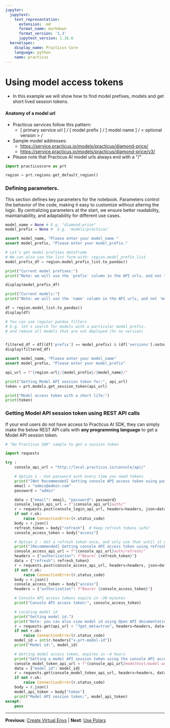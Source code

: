 ```yaml
---
jupyter:
  jupytext:
    text_representation:
      extension: .md
      format_name: markdown
      format_version: '1.3'
      jupytext_version: 1.16.6
  kernelspec:
    display_name: Practicus Core
    language: python
    name: practicus
---
```


# Using model access tokens

- In this example we will show how to find model prefixes, models and get short lived session tokens.

#### Anatomy of a model url 

- Practicus services follow this pattern:
    - [ primary service url ] / [ model prefix ] / [ model name ] / < optional version > /
- Sample model addresses:
    - https://service.practicus.io/models/practicus/diamond-price/
    - https://service.practicus.io/models/practicus/diamond-price/v3/
- Please note that Practicus AI model urls always end with a "/" 

```python
import practicuscore as prt 

region = prt.regions.get_default_region()
```

### Defining parameters.
 
This section defines key parameters for the notebook. Parameters control the behavior of the code, making it easy to customize without altering the logic. By centralizing parameters at the start, we ensure better readability, maintainability, and adaptability for different use cases.
 

```python
model_name = None # E.g. "diamond-price"
model_prefix = None #  E.g. 'models/practicus'
```

```python
assert model_name, "Please enter your model_name "
assert model_prefix, "Please enter your model_prefix."
```

```python
# Let's get model prefixes dataframe
# We can also use the list form with: region.model_prefix_list 
model_prefix_df = region.model_prefix_list.to_pandas()

print("Current model prefixes:")
print("Note: we will use the 'prefix' column in the API urls, and not the 'key'.")

display(model_prefix_df)
```

```python
print("Current models:")
print("Note: we will use the 'name' column in the API urls, and not 'model_id'")

df = region.model_list.to_pandas()
display(df)
```

```python
# You can use regular pandas filters
# E.g. let's search for models with a particular model prefix, 
# and remove all models that are not deployed (hs no version)


filtered_df = df[(df['prefix'] == model_prefix) & (df['versions'].notna())]
display(filtered_df)
```

```python
assert model_name, "Please enter your model_name"
assert model_prefix, "Please enter your model_prefix"
```

```python
api_url = f"{region.url}/{model_prefix}/{model_name}/"

print("Getting Model API session token for:", api_url)
token = prt.models.get_session_token(api_url)

print("Model access token with a short life:")
print(token)
```

### Getting Model API session token using REST API calls
If your end users do not have access to Practicus AI SDK, they can simply make the below REST API calls with **any programming language** to get a Model API session token.

```python
# "No Practicus SDK" sample to get a session token

import requests

try :
    console_api_url = "http://local.practicus.io/console/api/"

    # Option 1 - Use password auth every time you need tokens
    print("[Not Recommended] Getting console API access token using password.")
    email = "admin@admin.com"
    password = "admin"

    data = {"email": email, "password": password}
    console_login_api_url = f"{console_api_url}auth/"
    r = requests.post(console_login_api_url, headers=headers, json=data)
    if not r.ok:
        raise ConnectionError(r.status_code)
    body = r.json()
    refresh_token = body["refresh"]  # Keep refresh tokens safe!
    console_access_token = body["access"] 

    # Option 2 - Get a refresh token once, and only use that until it expires in ~3 months
    print("[Recommended] Getting console API access token using refresh token")
    console_access_api_url = f"{console_api_url}auth/refresh/"
    headers = {"authorization": f"Bearer {refresh_token}"}
    data = {"refresh": refresh_token}
    r = requests.post(console_access_api_url, headers=headers, json=data)
    if not r.ok:
        raise ConnectionError(r.status_code)
    body = r.json()
    console_access_token = body["access"]
    headers = {"authorization": f"Bearer {console_access_token}"}

    # Console API access tokens expire in ~30 minutes
    print("Console API access token:", console_access_token)

    # Locating model id
    print("Getting model id.")
    print("Note: you can also view model id using Open API documentation (E.g. https://../models/redoc/), or using Practicus AI App.")
    r = requests.get(api_url + "?get_meta=true", headers=headers, data=data)
    if not r.ok:
        raise ConnectionError(r.status_code)
    model_id = int(r.headers["x-prt-model-id"])
    print("Model id:", model_id)

    # Getting model access token, expires in ~4 hours
    print("Getting a model API session token using the console API access token") 
    console_model_token_api_url = f"{console_api_url}modelhost/model-auth/"
    data = {"model_id": model_id}
    r = requests.get(console_model_token_api_url, headers=headers, data=data)
    if not r.ok:
        raise ConnectionError(r.status_code)
    body = r.json()
    model_api_token = body["token"]
    print("Model API session token:", model_api_token) 
except:
    pass
```


---

**Previous**: [Create Virtual Envs](create-virtual-envs.md) | **Next**: [Use Polars](use-polars.md)
